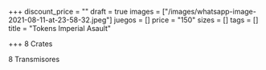 +++
discount_price = ""
draft = true
images = ["/images/whatsapp-image-2021-08-11-at-23-58-32.jpeg"]
juegos = []
price = "150"
sizes = []
tags = []
title = "Tokens Imperial Asault"

+++
8 Crates

8 Transmisores
